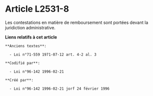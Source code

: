 # Article L2531-8

Les contestations en matière de remboursement sont portées devant la juridiction administrative.

**Liens relatifs à cet article**

	**Anciens textes**:

	  - Loi n°71-559 1971-07-12 art. 4-2 al. 3

	**Codifié par**:

	  - Loi n°96-142 1996-02-21

	**Créé par**:

	  - Loi n°96-142 1996-02-21 jorf 24 février 1996
